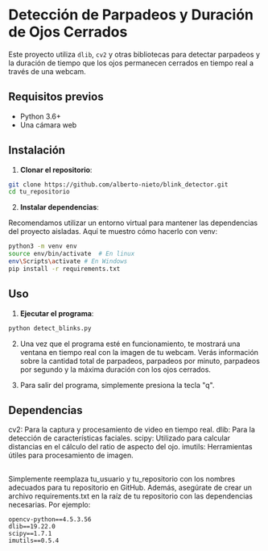 # Detección de Parpadeos y Duración de Ojos Cerrados

Este proyecto utiliza `dlib`, `cv2` y otras bibliotecas para detectar parpadeos y la duración de tiempo que los ojos permanecen cerrados en tiempo real a través de una webcam.

## Requisitos previos

- Python 3.6+
- Una cámara web

## Instalación

1. **Clonar el repositorio**:

```bash
git clone https://github.com/alberto-nieto/blink_detector.git
cd tu_repositorio
```

2. **Instalar dependencias**:

Recomendamos utilizar un entorno virtual para mantener las dependencias del proyecto aisladas. Aquí te muestro cómo hacerlo con venv:

```bash
python3 -m venv env
source env/bin/activate  # En linux
env\Scripts\activate # En Windows
pip install -r requirements.txt
```

## Uso
1. **Ejecutar el programa**:

```bash
python detect_blinks.py
```
2. Una vez que el programa esté en funcionamiento, te mostrará una ventana en tiempo real con la imagen de tu webcam. Verás información sobre la cantidad total de parpadeos, parpadeos por minuto, parpadeos por segundo y la máxima duración con los ojos cerrados.

3. Para salir del programa, simplemente presiona la tecla "q".

## Dependencias

cv2: Para la captura y procesamiento de video en tiempo real.
dlib: Para la detección de características faciales.
scipy: Utilizado para calcular distancias en el cálculo del ratio de aspecto del ojo.
imutils: Herramientas útiles para procesamiento de imagen.

##
Simplemente reemplaza tu_usuario y tu_repositorio con los nombres adecuados para tu repositorio en GitHub. Además, asegúrate de crear un archivo requirements.txt en la raíz de tu repositorio con las dependencias necesarias. Por ejemplo:

```markfile
opencv-python==4.5.3.56
dlib==19.22.0
scipy==1.7.1
imutils==0.5.4
```

